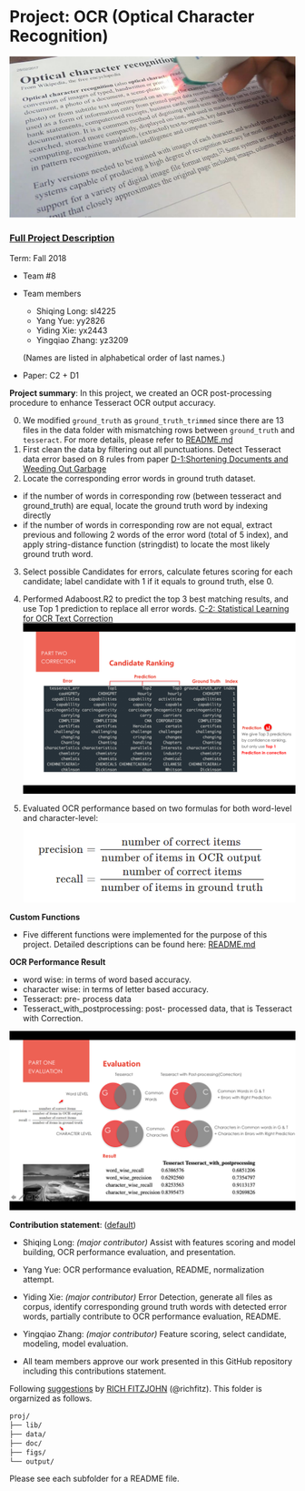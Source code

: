 # Project: OCR (Optical Character Recognition) 

![image credit to wikipedia.org](figs/Portable_scanner_and_OCR.png)

### [Full Project Description](doc/project4_desc.md)

Term: Fall 2018

+ Team #8
+ Team members
	+ Shiqing Long: sl4225
	+ Yang Yue: yy2826
	+ Yiding Xie: yx2443
	+ Yingqiao Zhang: yz3209
	
	(Names are listed in alphabetical order of last names.)
+ Paper: C2 + D1 	



**Project summary**: In this project, we created an OCR post-processing procedure to enhance Tesseract OCR output accuracy.

0. We modified `ground_truth` as `ground_truth_trimmed` since there are 13 files in the data folder with mismatching rows between `ground_truth` and `tesseract`. For more details, please refer to [README.md](data/README.md)
1. First clean the data by filtering out all punctuations. Detect Tesseract data error based on 8 rules from paper [D-1:Shortening Documents and Weeding Out Garbage ](doc/paper/D-1.pdf)
2. Locate the corresponding error words in ground truth dataset. 
  * if the number of words in corresponding row (between tesseract and ground_truth) are equal, locate the ground truth word by indexing directly
  * if the number of words in corresponding row are not equal, extract previous and following 2 words of the error word (total of 5 index), and apply string-distance function (stringdist) to locate the most likely ground truth word.
3. Select possible Candidates for errors, calculate fetures scoring for each candidate; label candidate with 1 if it equals to ground truth, else 0.
4. Performed Adaboost.R2 to predict the top 3 best matching results, and use Top 1 prediction to replace all error words. [C-2: Statistical Learning for OCR Text Correction](doc/paper/C-2.pdf) 
![prediction](figs/%20Prediction.png) 

5. Evaluated OCR performance based on two formulas for both word-level and character-level:
![formula](figs/formula.png)

**Custom Functions**
+ Five different functions were implemented for the purpose of this project. Detailed descriptions can be found here: [README.md](lib/README.md)

**OCR Performance Result**


+ word wise: in terms of word based accuracy.
+ character wise: in terms of letter based accuracy.
+ Tesseract: pre- process data
+ Tesseract_with_postprocessing: post- processed data, that is Tesseract with Correction.

![result](figs/Evaluation.png)

**Contribution statement**: ([default](doc/a_note_on_contributions.md)) 

* Shiqing Long: *(major contributor)* Assist with features scoring and model building, OCR performance evaluation, and presentation.
* Yang Yue: OCR performance evaluation, README, normalization attempt.
* Yiding Xie: *(major contributor)* Error Detection, generate all files as corpus, identify corresponding ground truth words with detected error words, partially contribute to OCR performance evaluation, README.
* Yingqiao Zhang: *(major contributor)* Feature scoring, select candidate, modeling, model evaluation.

*  All team members approve our work presented in this GitHub repository including this contributions statement. 

Following [suggestions](http://nicercode.github.io/blog/2013-04-05-projects/) by [RICH FITZJOHN](http://nicercode.github.io/about/#Team) (@richfitz). This folder is orgarnized as follows.

```
proj/
├── lib/
├── data/
├── doc/
├── figs/
└── output/
```

Please see each subfolder for a README file.

